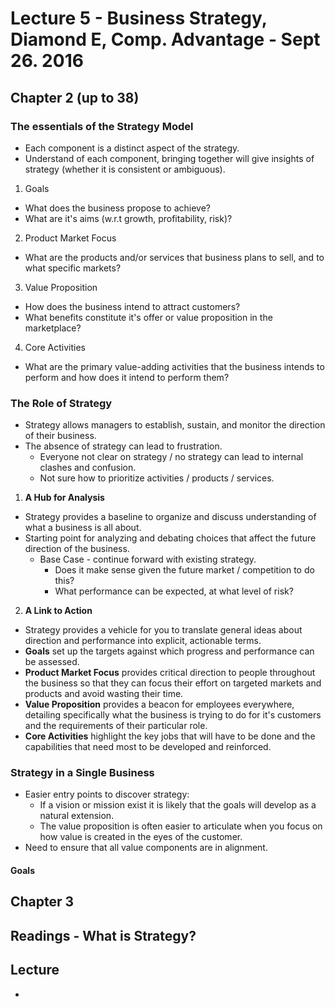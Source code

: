 # Lecture 5 - Business Strategy, Diamond E, Comp. Advantage - Sept 26. 2016
## Chapter 2 (up to 38)
### The essentials of the Strategy Model
* Each component is a distinct aspect of the strategy.
* Understand of each component, bringing together will give insights of strategy (whether it is consistent or ambiguous).

1. Goals
  * What does the business propose to achieve?
  * What are it's aims (w.r.t growth, profitability, risk)?
2. Product Market Focus
  * What are the products and/or services that business plans to sell, and to what specific markets?
3. Value Proposition
  * How does the business intend to attract customers?
  * What benefits constitute it's offer or value proposition in the marketplace?
4. Core Activities
  * What are the primary value-adding activities that the business intends to perform and how does it intend to perform them?

### The Role of Strategy
* Strategy allows managers to establish, sustain, and monitor the direction of their business.
* The absence of strategy can lead to frustration.
  * Everyone not clear on strategy / no strategy can lead to internal clashes and confusion.
  * Not sure how to prioritize activities / products / services.

1. **A Hub for Analysis**
  * Strategy provides a baseline to organize and discuss understanding of what a business is all about.
  * Starting point for analyzing and debating choices that affect the future direction of the business.
    * Base Case - continue forward with existing strategy.
      * Does it make sense given the future market / competition to do this?
      * What performance can be expected, at what level of risk?
2. **A Link to Action**
  * Strategy provides a vehicle for you to translate general ideas about direction and performance into explicit, actionable terms.
  * **Goals** set up the targets against which progress and performance can be assessed.
  * **Product Market Focus** provides critical direction to people throughout the business so that they can focus their effort on targeted markets and products and avoid wasting their time.
  * **Value Proposition** provides a beacon for employees everywhere, detailing specifically what the business is trying to do for it's customers and the requirements of their particular role.
  * **Core Activities** highlight the key jobs that will have to be done and the capabilities that need most to be developed and reinforced.
### Strategy in a Single Business
* Easier entry points to discover strategy:
  * If a vision or mission exist it is likely that the goals will develop as a natural extension.
  * The value proposition is often easier to articulate when you focus on how value is created in the eyes of the customer.
* Need to ensure that all value components are in alignment.

#### Goals


## Chapter 3
## Readings - What is Strategy?
## Lecture
*
